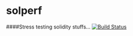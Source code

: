 # solperf
####Stress testing solidity stuffs...
[![Build Status](https://travis-ci.org/computablelabs/goest.svg?branch=master)](https://travis-ci.org/computablelabs/solperf)
